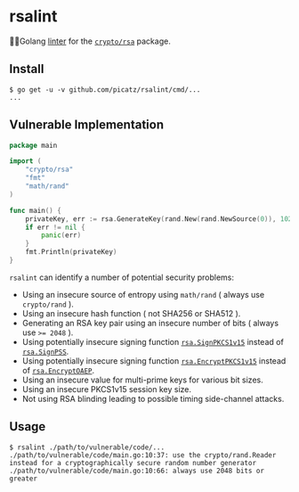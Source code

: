 # rsalint

 🕵️‍♀️Golang [linter](https://en.wikipedia.org/wiki/Lint_(software)) for the [`crypto/rsa`](https://golang.org/pkg/crypto/rsa/) package.

## Install

```console
$ go get -u -v github.com/picatz/rsalint/cmd/...
...
```

## Vulnerable Implementation

```go
package main

import (
    "crypto/rsa"
    "fmt"
    "math/rand"
)

func main() {
    privateKey, err := rsa.GenerateKey(rand.New(rand.NewSource(0)), 1024)
    if err != nil {
        panic(err)
    }
    fmt.Println(privateKey)
}
```

`rsalint` can identify a number of potential security problems:

* Using an insecure source of entropy using `math/rand` ( always use `crypto/rand` ).
* Using an insecure hash function ( not SHA256 or SHA512 ).
* Generating an RSA key pair using an insecure number of bits ( always use `>= 2048` ).
* Using potentially insecure signing function [`rsa.SignPKCS1v15`](https://golang.org/pkg/crypto/rsa/#SignPKCS1v15) instead of [`rsa.SignPSS`](https://golang.org/pkg/crypto/rsa/#SignPSS).
* Using potentially insecure signing function [`rsa.EncryptPKCS1v15`](https://golang.org/pkg/crypto/rsa/#EncryptPKCS1v15) instead of [`rsa.EncryptOAEP`](https://golang.org/pkg/crypto/rsa/#EncryptOAEP).
* Using an insecure value for multi-prime keys for various bit sizes.
* Using an insecure PKCS1v15 session key size.
* Not using RSA blinding leading to possible timing side-channel attacks.


## Usage

```console
$ rsalint ./path/to/vulnerable/code/...
./path/to/vulnerable/code/main.go:10:37: use the crypto/rand.Reader instead for a cryptographically secure random number generator
./path/to/vulnerable/code/main.go:10:66: always use 2048 bits or greater
```

